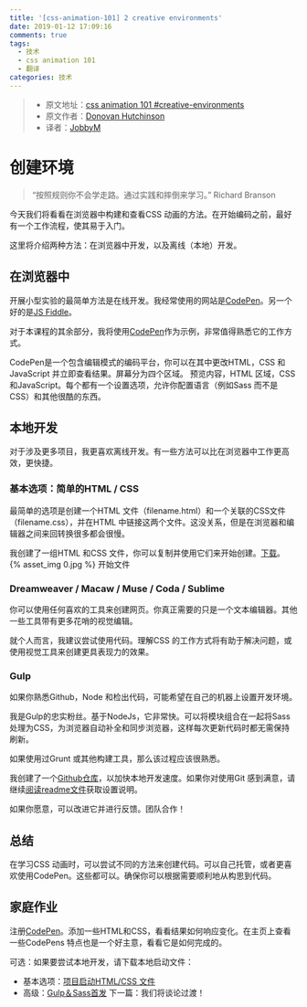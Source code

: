 ```yaml
---
title: '[css-animation-101] 2 creative environments'
date: 2019-01-12 17:09:16
comments: true
tags:
  - 技术
  - css animation 101
  - 翻译
categories: 技术
---
```


> * 原文地址：[css animation 101 #creative-environments](https://cssanimation.rocks/css-animation-101/#creative-environments)
> * 原文作者：[Donovan Hutchinson](https://cssanimation.rocks/)
> * 译者：[JobbyM](https://github.com/JobbyM)

# 创建环境
> “按照规则你不会学走路。通过实践和摔倒来学习。” Richard Branson

今天我们将看看在浏览器中构建和查看CSS 动画的方法。在开始编码之前，最好有一个工作流程，使其易于入门。

这里将介绍两种方法：在浏览器中开发，以及离线（本地）开发。

<!--more-->

## 在浏览器中
开展小型实验的最简单方法是在线开发。我经常使用的网站是[CodePen](https://cssanimation.rocks/css-animation-101/Codepen.io)。另一个好的是[JS Fiddle](http://jsfiddle.net/)。

对于本课程的其余部分，我将使用[CodePen](http://codepen.io/)作为示例，非常值得熟悉它的工作方式。

CodePen是一个包含编辑模式的编码平台，你可以在其中更改HTML，CSS 和JavaScript 并立即查看结果。屏幕分为四个区域。 预览内容，HTML 区域，CSS 和JavaScript。每个都有一个设置选项，允许你配置语言（例如Sass 而不是CSS）和其他很酷的东西。

## 本地开发
对于涉及更多项目，我更喜欢离线开发。有一些方法可以比在浏览器中工作更高效，更快捷。

### 基本选项：简单的HTML / CSS
最简单的选项是创建一个HTML 文件（filename.html）和一个关联的CSS文件（filename.css），并在HTML 中链接这两个文件。这没关系，但是在浏览器和编辑器之间来回转换很多都会很慢。

我创建了一组HTML 和CSS 文件，你可以复制并使用它们来开始创建。[下载](https://github.com/cssanimation/starter/archive/master.zip)。
{% asset_img 0.jpg %}
开始文件

### Dreamweaver / Macaw / Muse / Coda / Sublime
你可以使用任何喜欢的工具来创建网页。你真正需要的只是一个文本编辑器。其他一些工具带有更多花哨的视觉编辑。

就个人而言，我建议尝试使用代码。理解CSS 的工作方式将有助于解决问题，或使用视觉工具来创建更具表现力的效果。

### Gulp
如果你熟悉Github，Node 和检出代码，可能希望在自己的机器上设置开发环境。

我是Gulp的忠实粉丝。基于NodeJs，它非常快。可以将模块组合在一起将Sass 处理为CSS，为浏览器自动补全和同步浏览器，这样每次更新代码时都无需保持刷新。

如果使用过Grunt 或其他构建工具，那么该过程应该很熟悉。

我创建了一个[Github仓库](https://github.com/cssanimation/gulp-sass-starter)，以加快本地开发速度。如果你对使用Git 感到满意，请继续[阅读readme文件](https://github.com/cssanimation/gulp-sass-starter/blob/master/README.md)获取设置说明。

如果你愿意，可以改进它并进行反馈。团队合作！

## 总结
在学习CSS 动画时，可以尝试不同的方法来创建代码。可以自己托管，或者更喜欢使用CodePen。这些都可以。确保你可以根据需要顺利地从构思到代码。

## 家庭作业
注册[CodePen](http://codepen.io/)。添加一些HTML和CSS，看看结果如何响应变化。在主页上查看一些CodePens 特点也是一个好主意，看看它是如何完成的。

可选：如果要尝试本地开发，请下载本地启动文件：
* 基本选项：[项目启动HTML/CSS 文件](https://github.com/cssanimation/starter/archive/master.zip)
* 高级：[Gulp＆Sass首发](https://github.com/cssanimation/gulp-sass-starter)
下一篇：我们将谈论过渡！
